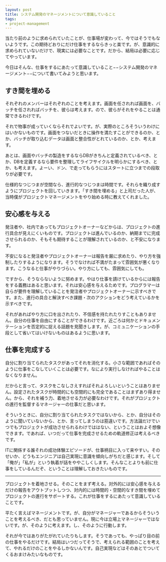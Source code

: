 ```yaml
---
layout: post
title: システム開発のマネージメントについて意識していること
tags: 
- project-management
---
```


当たり前のように求められていたことが、仕事場が変わって、今ではそうでもないようです。この期待どおりにだけ仕事をするならきっと楽です。が、意識的に求められていないだけで、現実には必要なことです。だから、結局は必要に応じてやっています。

今日はそんな、仕事をするにあたって意識していること−−システム開発のマネージメント−−について書いてみようと思います。

すき間を埋める
----

それぞれのメンバーはそれぞれのことを考えます。画面を任されれば画面を、バッチを任されればバッチを、彼らは考えます。ので、彼らがそれをやることは通常できるわけです。

それで物事が成っていくならそれでよいです。が、実際のところそういうわけにはいかないものです。画面をつないだときに操作を満たすことができるのか、とか、バッチが取り込むデータは画面と整合性がとれているのか、とか、考えます。

あとは、画面やバッチの製造をするならDBがきちんと定義されているべき、とか、DBを定義するなら要件を整理してライフサイクルを明らかにするべき、とか、も考えます。よーい、ドン、で走ってもらうにはスタートに立つまでの段取りが必要です。

仕様的なつじつまが空間なら、進行的なつじつまは時間です。それらを織り成すようにプロジェクトを回していきます。「すき間を埋める」と上司だった人が、当時僕がプロジェクトマネージメントをやり始める時に教えてくれました。

安心感を与える
----

発注者や、社内であってもプロジェクトオーナーなどからは、プロジェクトの進行具合が見えにくいものです。プロジェクトは進んでいるのか、納期までに完成させられるのか、そもそも期待することが理解されているのか、と不安になります。

不安になると発注者やプロジェクトオーナーは報告を厳に求めたり、やり方を強制したりするようになります。そうでなければ不満がたまって雰囲気が悪くなります。こうなると仕事がやりづらい。やり方にしても、雰囲気にしても。

ですから、そうならないように努めます。やはり仕事を請けているからには報告をする義務はあると思います。それは安心感を与えるためです。プログラマーは自らが要件を理解していることを発注者やプロジェクトオーナーに示すべきです。また、進行の具合と解決すべき課題・次のアクションをどう考えているかを示すべきです。

それがあればやり方に口を出されたり、不信感を持たれたりすこともありません。自分の仕事を自由にすることができるわけです。近ごろは何かとドキュメンテーションを否定的に捉える話題を見聞きします。が、コミュニケーションの手段として省いてはいけないものはあるように思います。

仕事を完成する
----

自分に割り当てられたタスクがあってそれを消化する。小さな範囲であればそのように仕事をこなしていくことは必要です。なにより実行しなければやることはなくなりません。

だからと言って、タスクをこなしさえすればそれよろしいということはありません。設定されたタスクが時間的にも空間的にも完全であることはまずあり得ません。から、それを補う力、着地させる力が必要なわけです。それがプロジェクトの進行を監督するマネージャーの仕事だと思います。

そういうときに、自分に割り当てられたタスクではないから、とか、自分はそのように聞いていないから、とか、言ってしまうのは筋違いです。方法論だけでいつでもプロジェクトが成功させられるわけでははない、ということはおよそ想像できます。であれば、いつだって仕事を完成させるための軌道修正は考えるべきです。

ITに関係する誰それの成功体験エピソードが、仕事柄目に入って来やすい。そのせいか、どうもエンジニアは自己実現に意識を傾向しがちだと感じます。そして「俺が」「私が」という執着が話をややこしくします。そんなことよりも前に仕事をしているんだぞ、ということは理解しておきたいものです。

----

プロジェクトを着地させる。そのことをまず考える。対外的には安心感を与えるだけの報告をアウトプットしつつ、対内的には時間的・空間的なすき間を埋めてプロジェクトの進行をサポートする。これが仕事をするにあたって意識していることです。

平たく言えばマネージメントです。が、自分がマネージャーであるからそういうことを考えるべき、だとも思っていません。現に今は立場上マネージャーではないです。が、そのように考えます。し、そのように行動します。

それが今ではありがたがれていたりもします。そうであっても、やっぱり目の前の仕事をやるだけです。結局はいつだってそうで、考えられる範囲のことを考えて、やれるだけのことをやるしかないんです。自己実現などはそのあとでついてくるおまけみたいなものです。

